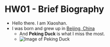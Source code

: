 # HW01 - Brief Biography

- Hello there. I am Xiaoshan.
- I was born and grew up in [Beijing, China](https://en.wikipedia.org/wiki/Beijing)
  - And **Peking Duck** is what I miss the most.
  - ![Image of Peking Duck](https://images.app.goo.gl/JWANvkToNGDYi7Pj9)


